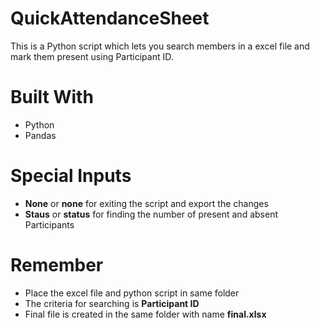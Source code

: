 # QuickAttendanceSheet
This is a Python script which lets you search members in a excel file and mark them present using Participant ID.

# Built With
- Python
- Pandas

# Special Inputs
- **None** or **none** for exiting the script and export the changes
- **Staus** or **status** for finding the number of present and absent Participants 

# Remember
- Place the excel file and python script in same folder
- The criteria for searching is **Participant ID**
- Final file is created in the same folder with name **final.xlsx**
